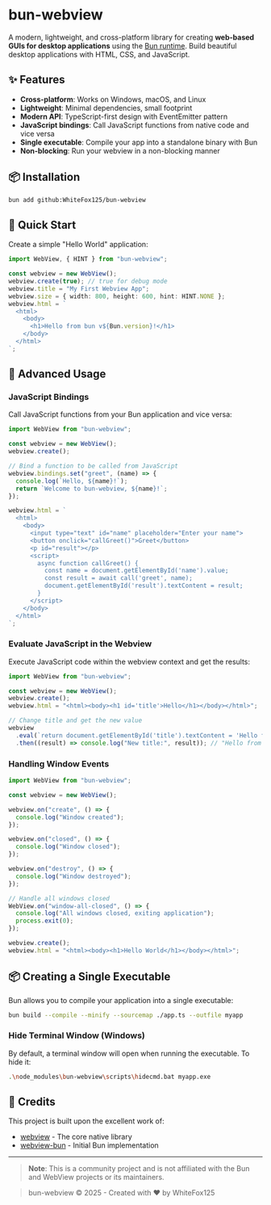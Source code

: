 # bun-webview

A modern, lightweight, and cross-platform library for creating **web-based GUIs for desktop applications** using the [Bun runtime](https://bun.sh). Build beautiful desktop applications with HTML, CSS, and JavaScript.

## ✨ Features

- **Cross-platform**: Works on Windows, macOS, and Linux
- **Lightweight**: Minimal dependencies, small footprint
- **Modern API**: TypeScript-first design with EventEmitter pattern
- **JavaScript bindings**: Call JavaScript functions from native code and vice versa
- **Single executable**: Compile your app into a standalone binary with Bun
- **Non-blocking**: Run your webview in a non-blocking manner

## 📦 Installation

```bash
bun add github:WhiteFox125/bun-webview
```

## 🚀 Quick Start

Create a simple "Hello World" application:

```typescript
import WebView, { HINT } from "bun-webview";

const webview = new WebView();
webview.create(true); // true for debug mode
webview.title = "My First Webview App";
webview.size = { width: 800, height: 600, hint: HINT.NONE };
webview.html = `
  <html>
    <body>
      <h1>Hello from bun v${Bun.version}!</h1>
    </body>
  </html>
`;
```

## 🔌 Advanced Usage

### JavaScript Bindings

Call JavaScript functions from your Bun application and vice versa:

```typescript
import WebView from "bun-webview";

const webview = new WebView();
webview.create();

// Bind a function to be called from JavaScript
webview.bindings.set("greet", (name) => {
  console.log(`Hello, ${name}!`);
  return `Welcome to bun-webview, ${name}!`;
});

webview.html = `
  <html>
    <body>
      <input type="text" id="name" placeholder="Enter your name">
      <button onclick="callGreet()">Greet</button>
      <p id="result"></p>
      <script>
        async function callGreet() {
          const name = document.getElementById('name').value;
          const result = await call('greet', name);
          document.getElementById('result').textContent = result;
        }
      </script>
    </body>
  </html>
`;
```

### Evaluate JavaScript in the Webview

Execute JavaScript code within the webview context and get the results:

```typescript
import WebView from "bun-webview";

const webview = new WebView();
webview.create();
webview.html = "<html><body><h1 id='title'>Hello</h1></body></html>";

// Change title and get the new value
webview
  .eval(`return document.getElementById('title').textContent = 'Hello from Bun!'`)
  .then((result) => console.log("New title:", result)); // "Hello from Bun!"
```

### Handling Window Events

```typescript
import WebView from "bun-webview";

const webview = new WebView();

webview.on("create", () => {
  console.log("Window created");
});

webview.on("closed", () => {
  console.log("Window closed");
});

webview.on("destroy", () => {
  console.log("Window destroyed");
});

// Handle all windows closed
WebView.on("window-all-closed", () => {
  console.log("All windows closed, exiting application");
  process.exit(0);
});

webview.create();
webview.html = "<html><body><h1>Hello World</h1></body></html>";
```

## 📦 Creating a Single Executable

Bun allows you to compile your application into a single executable:

```bash
bun build --compile --minify --sourcemap ./app.ts --outfile myapp
```

### Hide Terminal Window (Windows)

By default, a terminal window will open when running the executable. To hide it:

```bash
.\node_modules\bun-webview\scripts\hidecmd.bat myapp.exe
```

## 🤝 Credits

This project is built upon the excellent work of:

- [webview](https://github.com/exoRift/webview) - The core native library
- [webview-bun](https://github.com/tr1ckydev/webview-bun) - Initial Bun implementation

---

> **Note**: This is a community project and is not affiliated with the Bun and WebView projects or its maintainers.

> bun-webview © 2025 - Created with ❤️ by WhiteFox125
